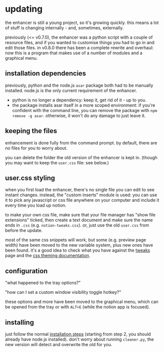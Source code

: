 # updating

the enhancer is still a young project, so it's growing quickly. this means a lot of stuff is changing internally
\- and, sometimes, externally.

previously (<= v0.7.0), the enhancer was a python script with a couple of resource files, and if you
wanted to customise things you had to go in and edit those files. in v0.8.0 there has been a complete
rewrite and overhaul: now this is a program that makes use of a number of modules and a graphical menu.

## installation dependencies

previously, python and the node.js `asar` package both had to be manually installed.
node.js is the only current requirement of the enhancer.

- python is no longer a dependency: keep it, get rid of it - up to you.
- the package installs asar itself in a more scoped environment: if you're confident with
  the command line, you can remove the package with `npm remove -g asar`. otherwise, it
  won't do any damage to just leave it.

## keeping the files

enhancement is done fully from the command prompt.
by default, there are no files for you to worry about.

you can delete the folder the old version of the enhancer is kept in.
(though you may want to keep the `user.css` file: see below.)

## user.css styling

when you first load the enhancer, there's no single file you can edit to see instant changes.
instead, the "custom inserts" module is used: you can use it to pick any javascript or css file anywhere
on your computer and include it every time you load up notion.

to make your own css file, make sure that your file manager has "show file extensions" ticked, then
create a text document and make sure the name ends in `.css` (e.g. `notion-tweaks.css`). or, just use
the old `user.css` from before the update.

most of the same css snippets will work, but some (e.g. preview page width) have been moved to the new variable
system, plus new ones have been found. it's a good idea to check what you have against the [tweaks](TWEAKS.md)
page and the [css theming documentation](DOCUMENTATION.md#variable-theming).

## configuration

"what happened to the tray options?"

"how can I set a custom window visibility toggle hotkey?"

these options and more have been moved to the graphical menu, which can be opened from the
tray or with `ALT+E` (while the notion app is focused).

## installing

just follow the normal [installation steps](README.md#installation) (starting from step 2, you should
already have node.js installed). don't worry about running `cleaner.py`, the new version will detect and overwrite
the old for you.
